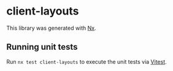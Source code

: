 # client-layouts

This library was generated with [Nx](https://nx.dev).

## Running unit tests

Run `nx test client-layouts` to execute the unit tests via [Vitest](https://vitest.dev/).
